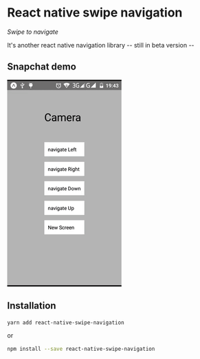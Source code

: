 # React native swipe navigation

*Swipe to navigate*

It's another react native navigation library -- still in beta version --


## Snapchat demo

![](./giphy.gif)

## Installation

  ```bash
  yarn add react-native-swipe-navigation
  ```

  or

  ```bash
  npm install --save react-native-swipe-navigation
  ```
